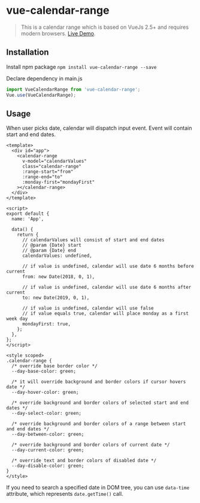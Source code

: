 # vue-calendar-range

> This is a calendar range which is based on VueJs 2.5+ and requires modern browsers.
> [Live Demo](http://sanchezz.me/calendar/).

## Installation

Install npm package
`npm install vue-calendar-range --save`

Declare dependency in main.js

``` js
import VueCalendarRange from 'vue-calendar-range';
Vue.use(VueCalendarRange);
```

## Usage
When user picks date, calendar will dispatch input event. Event will contain start and end dates.
``` vue
<template>
  <div id="app">
    <calendar-range
      v-model="calendarValues"
      class="calendar-range"
      :range-start="from"
      :range-end="to"
      :monday-first="mondayFirst"
    ></calendar-range>
  </div>
</template>

<script>
export default {
  name: 'App',

  data() {
    return {
      // calendarValues will consist of start and end dates
      // @param {Date} start
      // @param {Date} end
      calendarValues: undefined,

      // if value is undefined, calendar will use date 6 months before current
      from: new Date(2018, 0, 1),

      // if value is undefined, calendar will use date 6 months after current
      to: new Date(2019, 0, 1),

      // if value is undefined, calendar will use false
      // if value equals true, calendar will place monday as a first week day
      mondayFirst: true,
    };
  },
};
</script>

<style scoped>
.calendar-range {
  /* override base border color */
  --day-base-color: green;

  /* it will override background and border colors if cursor hovers date */
  --day-hover-color: green;

  /* override background and border colors of selected start and end dates */
  --day-select-color: green;

  /* override background and border colors of a range between start and end dates */
  --day-between-color: green;

  /* override background and border colors of current date */
  --day-current-color: green;

  /* override text and border colors of disabled date */
  --day-disable-color: green;
}
</style>
```

If you need to search a specified date in DOM tree, you can use ```data-time``` attribute, which represents ```date.getTime()``` call.
